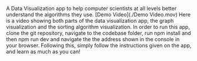 A Data Visualization app to help computer scientists at all levels better understand the algorithms they use.
[Demo Video](./Demo Video.mov)
Here is a video showing both parts of the data visualization app, the graph visualization and the sorting algorithm visualization.
In order to run this app, clone the git repository, navigate to the codebase folder, run npm install and then npm run dev and navigate the the address shown in the console in your browser. Following this, simply follow the instructions given on the app, and learn as much as you can!